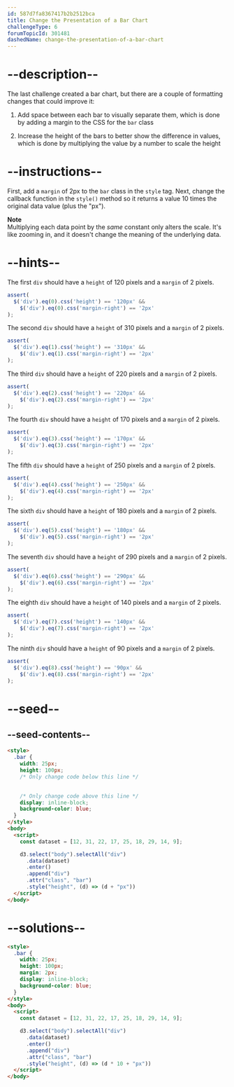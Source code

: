 ```yaml
---
id: 587d7fa8367417b2b2512bca
title: Change the Presentation of a Bar Chart
challengeType: 6
forumTopicId: 301481
dashedName: change-the-presentation-of-a-bar-chart
---
```


# --description--

The last challenge created a bar chart, but there are a couple of formatting changes that could improve it:

1) Add space between each bar to visually separate them, which is done by adding a margin to the CSS for the `bar` class

2) Increase the height of the bars to better show the difference in values, which is done by multiplying the value by a number to scale the height

# --instructions--

First, add a `margin` of 2px to the `bar` class in the `style` tag. Next, change the callback function in the `style()` method so it returns a value 10 times the original data value (plus the "px").

**Note**  
Multiplying each data point by the *same* constant only alters the scale. It's like zooming in, and it doesn't change the meaning of the underlying data.

# --hints--

The first `div` should have a `height` of 120 pixels and a `margin` of 2 pixels.

```js
assert(
  $('div').eq(0).css('height') == '120px' &&
    $('div').eq(0).css('margin-right') == '2px'
);
```

The second `div` should have a `height` of 310 pixels and a `margin` of 2 pixels.

```js
assert(
  $('div').eq(1).css('height') == '310px' &&
    $('div').eq(1).css('margin-right') == '2px'
);
```

The third `div` should have a `height` of 220 pixels and a `margin` of 2 pixels.

```js
assert(
  $('div').eq(2).css('height') == '220px' &&
    $('div').eq(2).css('margin-right') == '2px'
);
```

The fourth `div` should have a `height` of 170 pixels and a `margin` of 2 pixels.

```js
assert(
  $('div').eq(3).css('height') == '170px' &&
    $('div').eq(3).css('margin-right') == '2px'
);
```

The fifth `div` should have a `height` of 250 pixels and a `margin` of 2 pixels.

```js
assert(
  $('div').eq(4).css('height') == '250px' &&
    $('div').eq(4).css('margin-right') == '2px'
);
```

The sixth `div` should have a `height` of 180 pixels and a `margin` of 2 pixels.

```js
assert(
  $('div').eq(5).css('height') == '180px' &&
    $('div').eq(5).css('margin-right') == '2px'
);
```

The seventh `div` should have a `height` of 290 pixels and a `margin` of 2 pixels.

```js
assert(
  $('div').eq(6).css('height') == '290px' &&
    $('div').eq(6).css('margin-right') == '2px'
);
```

The eighth `div` should have a `height` of 140 pixels and a `margin` of 2 pixels.

```js
assert(
  $('div').eq(7).css('height') == '140px' &&
    $('div').eq(7).css('margin-right') == '2px'
);
```

The ninth `div` should have a `height` of 90 pixels and a `margin` of 2 pixels.

```js
assert(
  $('div').eq(8).css('height') == '90px' &&
    $('div').eq(8).css('margin-right') == '2px'
);
```

# --seed--

## --seed-contents--

```html
<style>
  .bar {
    width: 25px;
    height: 100px;
    /* Only change code below this line */

    
    /* Only change code above this line */
    display: inline-block;
    background-color: blue;
  }
</style>
<body>
  <script>
    const dataset = [12, 31, 22, 17, 25, 18, 29, 14, 9];

    d3.select("body").selectAll("div")
      .data(dataset)
      .enter()
      .append("div")
      .attr("class", "bar")
      .style("height", (d) => (d + "px"))
  </script>
</body>
```

# --solutions--

```html
<style>
  .bar {
    width: 25px;
    height: 100px;
    margin: 2px;
    display: inline-block;
    background-color: blue;
  }
</style>
<body>
  <script>
    const dataset = [12, 31, 22, 17, 25, 18, 29, 14, 9];

    d3.select("body").selectAll("div")
      .data(dataset)
      .enter()
      .append("div")
      .attr("class", "bar")
      .style("height", (d) => (d * 10 + "px"))
  </script>
</body>
```